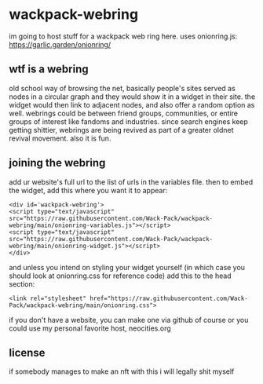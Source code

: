 # wackpack-webring
im going to host stuff for a wackpack web ring here. uses onionring.js: https://garlic.garden/onionring/

## wtf is a webring

old school way of browsing the net, basically people's sites served as nodes in a circular graph and they would show it in a widget in their site. the widget would then link to adjacent nodes, and also offer a random option as well. webrings could be between friend groups, communities, or entire groups of interest like fandoms and industries. since search engines keep getting shittier, webrings are being revived as part of a greater oldnet revival movement. also it is fun. 

## joining the webring

add ur website's full url to the list of urls in the variables file. then to embed the widget, add this where you want it to appear:
```
<div id='wackpack-webring'>
<script type="text/javascript" src="https://raw.githubusercontent.com/Wack-Pack/wackpack-webring/main/onionring-variables.js"></script>
<script type="text/javascript" src="https://raw.githubusercontent.com/Wack-Pack/wackpack-webring/main/onionring-widget.js"></script>
</div>
```   
and unless you intend on styling your widget yourself (in which case you should look at onionring.css for reference code) add this to the head section:
```
<link rel="stylesheet" href="https://raw.githubusercontent.com/Wack-Pack/wackpack-webring/main/onionring.css">
```

if you don't have a website, you can make one via github of course or you could use my personal favorite host, neocities.org

## license 

if somebody manages to make an nft with this i will legally shit myself
